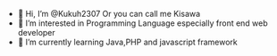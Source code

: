 - 👋 Hi, I’m @Kukuh2307 Or you can call me Kisawa
- 👀 I’m interested in Programming Language especially front end web developer 
- 🌱 I’m currently learning Java,PHP and javascript framework 

